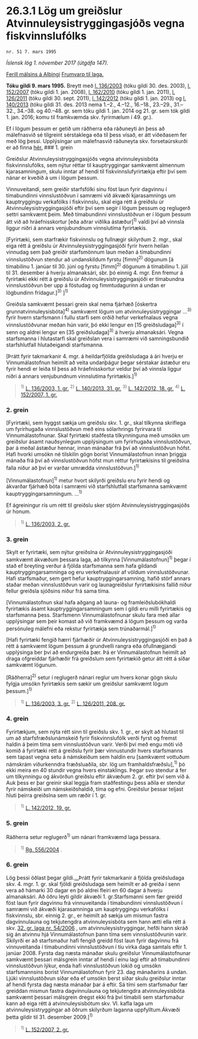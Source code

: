 # 26.3.1 Lög um greiðslur Atvinnuleysistryggingasjóðs vegna fiskvinnslufólks

`nr. 51 7. mars 1995`

_Íslensk lög 1. nóvember 2017 (útgáfa 147)._

[Ferill málsins á Alþingi](https://www.althingi.is/thingstorf/thingmalalistar-eftir-thingum/ferill/?ltg=118&mnr=447)
[Frumvarp til laga.](https://www.althingi.is/altext/118/s/0765.html)

**Tóku gildi 9. mars 1995.**
Breytt með
[l. 136/2003](https://althingi.is/altext/stjt/2003.136.html) (tóku gildi 30. des. 2003),
[l. 152/2007](https://althingi.is/altext/stjt/2007.152.html) (tóku gildi 1. jan. 2008),
[l. 162/2010](https://althingi.is/altext/stjt/2010.162.html) (tóku gildi 1. jan. 2011),
[l. 126/2011](https://althingi.is/altext/stjt/2011.126.html) (tóku gildi 30. sept. 2011),
[l. 142/2012](https://althingi.is/altext/stjt/2012.142.html) (tóku gildi 1. jan. 2013) og
[l. 140/2013](https://althingi.is/altext/stjt/2013.140.html) (tóku gildi 31. des. 2013 nema 1.–2., 4.–12., 16.–18., 23.–29., 31.–32., 34.–38. og 40.–48. gr. sem tóku gildi 1. jan. 2014 og 21. gr. sem tók gildi 1. jan. 2016; komu til framkvæmda skv. fyrirmælum í 49. gr.).

Ef í lögum þessum er getið um ráðherra eða ráðuneyti án þess að málefnasvið sé tilgreint sérstaklega eða til þess vísað, er átt viðeðasem fer með lög þessi. Upplýsingar um málefnasvið ráðuneyta skv. forsetaúrskurði er að finna [hér.](2017015.md) ### 1. grein

Greiðslur Atvinnuleysistryggingasjóðs vegna atvinnuleysisbóta fiskvinnslufólks, sem nýtur réttar til kauptryggingar samkvæmt almennum kjarasamningum, skulu inntar af hendi til fiskvinnslufyrirtækja eftir því sem nánar er kveðið á um í lögum þessum.

Vinnuveitandi, sem greiðir starfsfólki sínu föst laun fyrir dagvinnu í tímabundinni vinnslustöðvun í samræmi við ákvæði kjarasamnings um kauptryggingu verkafólks í fiskvinnslu, skal eiga rétt á greiðslu úr Atvinnuleysistryggingasjóði eftir því sem segir í lögum þessum og reglugerð settri samkvæmt þeim. Með tímabundinni vinnslustöðvun er í lögum þessum átt við að hráefnisskortur [eða aðrar viðlíka ástæður]<sup>1)</sup> valdi því að vinnsla liggur niðri á annars venjubundnum vinnslutíma fyrirtækis.

[Fyrirtæki, sem starfrækir fiskvinnslu og fullnægir skilyrðum 2. mgr., skal eiga rétt á greiðslu úr Atvinnuleysistryggingasjóði fyrir hvern heilan vinnudag sem það greiðir starfsmönnum laun meðan á tímabundinni vinnslustöðvun stendur að undanskildum fyrstu [fimm]<sup>2)</sup> dögunum [á tímabilinu 1. janúar til 30. júní og fyrstu [fimm]<sup>2)</sup> dögunum á tímabilinu 1. júlí til 31. desember á hverju almanaksári, sbr. þó einnig 4. mgr. Enn fremur á fyrirtæki ekki rétt á greiðslu úr Atvinnuleysistryggingasjóði er tímabundna vinnslustöðvun ber upp á föstudag og fimmtudagurinn á undan er lögbundinn frídagur.]<sup>3)</sup> ]<sup>1)</sup> 

Greiðsla samkvæmt þessari grein skal nema fjárhæð [óskertra grunnatvinnuleysisbóta]<sup>4)</sup> samkvæmt lögum um atvinnuleysistryggingar …<sup>3)</sup> fyrir hvern starfsmann í fullu starfi sem orðið hefur verkefnalaus vegna vinnslustöðvunar meðan hún varir, þó ekki lengur en [15 greiðsludaga]<sup>3)</sup> í senn og aldrei lengur en [35 greiðsludaga]<sup>3)</sup> á hverju almanaksári. Vegna starfsmanna í hlutastarfi skal greiðslan vera í samræmi við samningsbundið starfshlutfall hlutaðeigandi starfsmanna.

[Þrátt fyrir takmarkanir 4. mgr. á heildarfjölda greiðsludaga á ári hverju er Vinnumálastofnun heimilt að veita undanþágur þegar sérstakar ástæður eru fyrir hendi er leiða til þess að hráefnisskortur veldur því að vinnsla liggur niðri á annars venjubundnum vinnslutíma fyrirtækis.]<sup>1)</sup> 

> <sup>1)</sup> [L. 136/2003, 1. gr.](https://althingi.is/altext/stjt/2003.136.html) <sup>2)</sup> [L. 140/2013, 31. gr.](https://althingi.is/altext/stjt/2013.140.html) <sup>3)</sup> [L. 142/2012, 18. gr.](https://althingi.is/altext/stjt/2012.142.html) <sup>4)</sup> [L. 152/2007, 1. gr.](https://althingi.is/altext/stjt/2007.152.html)

### 2. grein

[Fyrirtæki, sem hyggst sækja um greiðslu skv. 1. gr., skal tilkynna skriflega um fyrirhugaða vinnslustöðvun með eins sólarhrings fyrirvara til Vinnumálastofnunar. Skal fyrirtæki staðfesta tilkynninguna með umsókn um greiðslur ásamt nauðsynlegum upplýsingum um fyrirhugaða vinnslustöðvun, þar á meðal ástæður hennar, innan mánaðar frá því að vinnslustöðvun hófst. Hafi hvorki umsókn né tilskilin gögn borist Vinnumálastofnun innan þriggja mánaða frá því að vinnslustöðvun hófst mun réttur fyrirtækisins til greiðslna falla niður að því er varðar umrædda vinnslustöðvun.]<sup>1)</sup> 

[Vinnumálastofnun]<sup>1)</sup> metur hvort skilyrði greiðslu eru fyrir hendi og ákvarðar fjárhæð bóta í samræmi við starfshlutfall starfsmanna samkvæmt kauptryggingarsamningum. …<sup>1)</sup> 

Ef ágreiningur rís um rétt til greiðslu sker stjórn Atvinnuleysistryggingasjóðs úr honum.

> <sup>1)</sup> [L. 136/2003, 2. gr.](https://althingi.is/altext/stjt/2003.136.html)

### 3. grein

Skylt er fyrirtæki, sem nýtur greiðslna úr Atvinnuleysistryggingasjóði samkvæmt ákvæðum þessara laga, að tilkynna [Vinnumálastofnun]<sup>1)</sup> þegar í stað ef breyting verður á fjölda starfsmanna sem hafa gildandi kauptryggingarsamninga og eru verkefnalausir af völdum vinnslustöðvunar. Hafi starfsmaður, sem gert hefur kauptryggingarsamning, hafið störf annars staðar meðan vinnslustöðvun varir og launagreiðslur fyrirtækisins fallið niður fellur greiðsla sjóðsins niður frá sama tíma.

[Vinnumálastofnun skal hafa aðgang að launa- og framleiðslubókhaldi fyrirtækis ásamt kauptryggingarsamningum sem í gildi eru milli fyrirtækis og starfsmanna þess. Starfsmenn Vinnumálastofnunar skulu fara með allar upplýsingar sem þeir komast að við framkvæmd á lögum þessum og varða persónuleg málefni eða rekstur fyrirtækja sem trúnaðarmál.]<sup>1)</sup> 

[Hafi fyrirtæki fengið hærri fjárhæðir úr Atvinnuleysistryggingasjóði en það á rétt á samkvæmt lögum þessum á grundvelli rangra eða ófullnægjandi upplýsinga ber því að endurgreiða þær. Þá er Vinnumálastofnun heimilt að draga ofgreiddar fjárhæðir frá greiðslum sem fyrirtækið getur átt rétt á síðar samkvæmt lögunum.

[Ráðherra]<sup>2)</sup> setur í reglugerð nánari reglur um hvers konar gögn skulu fylgja umsókn fyrirtækis sem sækir um greiðslur samkvæmt lögum þessum.]<sup>1)</sup> 

> <sup>1)</sup> [L. 136/2003, 3. gr.](https://althingi.is/altext/stjt/2003.136.html) <sup>2)</sup> [L. 126/2011, 208. gr.](https://althingi.is/altext/stjt/2011.126.html)

### 4. grein

Fyrirtækjum, sem nýta rétt sinn til greiðslu skv. 1. gr., er skylt að hlutast til um að starfsfræðslunámskeið fyrir fiskvinnslufólk verði fyrst og fremst haldin á þeim tíma sem vinnslustöðvun varir. Verði því með engu móti við komið á fyrirtæki rétt á greiðslu fyrir þær vinnustundir hvers starfsmanns sem tapast vegna setu á námskeiðum sem haldin eru [samkvæmt vottuðum námskrám viðurkenndra fræðsluaðila, sbr. lög um framhaldsfræðslu],<sup>1)</sup> þó ekki meira en 40 stundir vegna hvers einstaklings. Þegar svo stendur á fer um tilkynningu og ákvörðun greiðslu eftir ákvæðum 2. gr. eftir því sem við á. Auk þess er þar greinir skal leggja fram staðfestingu þess aðila er stendur fyrir námskeiði um námskeiðshaldið, tíma og efni. Greiðslur þessar teljast hluti þeirra greiðslna sem um ræðir í 1. gr.

> <sup>1)</sup> [L. 142/2012, 19. gr.](https://althingi.is/altext/stjt/2012.142.html)

### 5. grein

Ráðherra setur reglugerð<sup>1)</sup> um nánari framkvæmd laga þessara.

> <sup>1)</sup> [Rg. 556/2004](https://www.reglugerd.is/reglugerdir/allar/nr/556-2004) .



### 6. grein

Lög þessi öðlast þegar gildi.[…](https://www.althingi.is/lagasafn/leidbeiningar/)Þrátt fyrir takmarkanir á fjölda greiðsludaga skv. 4. mgr. 1. gr. skal fjöldi greiðsludaga sem heimilt er að greiða í senn vera að hámarki 30 dagar en þó aldrei fleiri en 60 dagar á hverju almanaksári. Að öðru leyti gildir ákvæði 1. gr.Starfsmanni sem fær greidd föst laun fyrir dagvinnu frá vinnuveitanda í tímabundinni vinnslustöðvun í samræmi við ákvæði kjarasamninga um kauptryggingu verkafólks í fiskvinnslu, sbr. einnig 2. gr., er heimilt að sækja um mismun fastra dagvinnulauna og tekjutengdra atvinnuleysisbóta sem hann ætti ella rétt á skv. [32. gr. laga nr. 54/2006](2006054.md#G32) , um atvinnuleysistryggingar, hefði hann skráð sig án atvinnu hjá Vinnumálastofnun þann tíma sem vinnslustöðvunin varir. Skilyrði er að starfsmaður hafi fengið greidd föst laun fyrir dagvinnu frá vinnuveitanda í tímabundinni vinnslustöðvun í tíu virka daga samtals eftir 1. janúar 2008. Fyrsta dag næsta mánaðar skulu greiðslur Vinnumálastofnunar samkvæmt þessari málsgrein inntar af hendi í einu lagi eftir að tímabundinni vinnslustöðvun lýkur, enda hafi vinnslustöðvun lokið og umsókn starfsmannsins borist Vinnumálastofnun fyrir 23. dag mánaðarins á undan. Ljúki vinnslustöðvun síðar eða ef umsókn berst síðar skulu greiðslur inntar af hendi fyrsta dag næsta mánaðar þar á eftir. Sá tími sem starfsmaður fær greiddan mismun fastra dagvinnulauna og tekjutengdra atvinnuleysisbóta samkvæmt þessari málsgrein dregst ekki frá því tímabili sem starfsmaður kann að eiga rétt á atvinnuleysisbótum skv. VI. kafla laga um atvinnuleysistryggingar að öðrum skilyrðum laganna uppfylltum.Ákvæði þetta gildir til 31. desember 2009.]<sup>1)</sup> 

> <sup>1)</sup> [L. 152/2007, 2. gr.](https://althingi.is/altext/stjt/2007.152.html)
